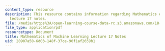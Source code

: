 ```yaml
---
content_type: resource
description: This resource contains information regarding Mathematics of machine learning
  lecture 17 notes.
file: /media/https%3A/open-learning-course-data-rc.s3.amazonaws.com/18-657-mathematics-of-machine-learning-fall-2015/20907a506d03148f37ce90f1af2659b1_MIT18_657F15_L17.pdf
file_type: application/pdf
resourcetype: Document
title: Mathematics of Machine Learning Lecture 17 Notes
uid: 20907a50-6d03-148f-37ce-90f1af2659b1
---
```


